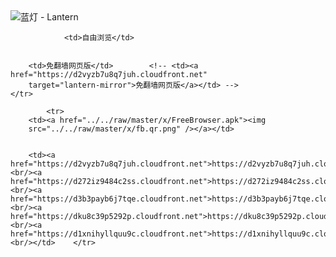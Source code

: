 

<img src="../../raw/master/x/8e0a2b81.c82003be.LanternYellow2.png" alt="蓝灯 - Lantern"/>
<table>
    <tr>
                
                <td>自由浏览</td>
        
        
        <td>免翻墙网页版</td>        <!-- <td><a href="https://d2vyzb7u8q7juh.cloudfront.net"
        target="lantern-mirror">免翻墙网页版</a></td> -->
    </tr>
    
            <tr>
        <td><a href="../../raw/master/x/FreeBrowser.apk"><img
        src="../../raw/master/x/fb.qr.png" /></a></td>

        
        <td><a href="https://d2vyzb7u8q7juh.cloudfront.net">https://d2vyzb7u8q7juh.cloudfront.net</a><br/><a href="https://d272iz9484c2ss.cloudfront.net">https://d272iz9484c2ss.cloudfront.net</a><br/><a href="https://d3b3payb6j7tqe.cloudfront.net">https://d3b3payb6j7tqe.cloudfront.net</a><br/><a href="https://dku8c39p5292p.cloudfront.net">https://dku8c39p5292p.cloudfront.net</a><br/><a href="https://d1xnihyllquu9c.cloudfront.net">https://d1xnihyllquu9c.cloudfront.net</a><br/></td>    </tr>
</table>
